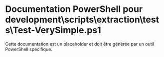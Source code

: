 # Documentation PowerShell pour development\scripts\extraction\tests\Test-VerySimple.ps1

Cette documentation est un placeholder et doit être générée par un outil PowerShell spécifique.
